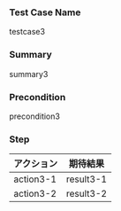 ### Test Case Name
testcase3

### Summary
summary3

### Precondition
precondition3

### Step
| アクション | 期待結果 |
|---|---|
| action3-1 | result3-1 |
| action3-2 | result3-2 |
